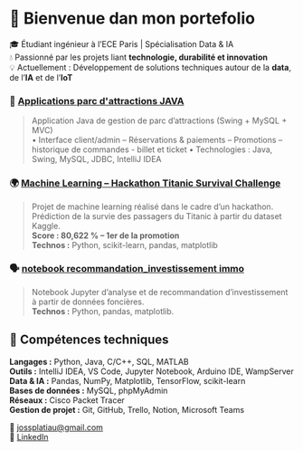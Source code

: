 # 👋 Bienvenue dan mon portefolio

🎓 Étudiant ingénieur à l’ECE Paris | Spécialisation Data & IA  
💧 Passionné par les projets liant **technologie, durabilité et innovation**  
💡 Actuellement : Développement de solutions techniques autour de la **data**, de l’**IA** et de l’**IoT**

### 🎢 [Applications parc d'attractions JAVA](https://github.com/Jowiip/app-parc-attractions-java)
> Application Java de gestion de parc d’attractions (Swing + MySQL + MVC)  
> • Interface client/admin – Réservations & paiements – Promotions – historique de commandes - billet et ticket 
> • Technologies : Java, Swing, MySQL, JDBC, IntelliJ IDEA  

### 🌍 [Machine Learning – Hackathon Titanic Survival Challenge](https://github.com/Jowiip/ML-Hackathon-challenge-titanic-prediction)
>Projet de machine learning réalisé dans le cadre d’un hackathon.  
>Prédiction de la survie des passagers du Titanic à partir du dataset Kaggle.  
>**Score : 80,622 % – 1er de la promotion**  
>**Technos :** Python, scikit-learn, pandas, matplotlib
 

### 🗣️ [notebook recommandation_investissement immo](https://github.com/Jowiip/recommandation-investissement-immo)
> Notebook Jupyter d’analyse et de recommandation d’investissement à partir de données foncières.  
> **Technos :** Python, pandas, matplotlib.

## 🧠 Compétences techniques

**Langages :** Python, Java, C/C++, SQL, MATLAB  
**Outils :** IntelliJ IDEA, VS Code, Jupyter Notebook, Arduino IDE, WampServer  
**Data & IA :** Pandas, NumPy, Matplotlib, TensorFlow, scikit-learn  
**Bases de données :** MySQL, phpMyAdmin  
**Réseaux :** Cisco Packet Tracer  
**Gestion de projet :** Git, GitHub, Trello, Notion, Microsoft Teams  

📧 jossplatiau@gmail.com  
🔗 [LinkedIn](https://www.linkedin.com/in/josselin-platiau-a95903269/)  
